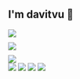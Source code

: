 ## I'm davitvu 👋
<div style="display: grid; grid-template-column: repeat(1fr, 3);gap: 10px;">
  <img style="flex: 1;" src="https://wakatime.com/share/@2119ac9d-94b0-40d1-b0d1-ee6333d3459c/271e6711-b472-436c-af61-486fe24fb031.svg" />
  <img style="flex: 1;" src="https://wakatime.com/share/@2119ac9d-94b0-40d1-b0d1-ee6333d3459c/d043e753-ae3f-49f2-8928-edebcba160f2.svg" />
  <img style="flex: 1;" src="https://wakatime.com/share/@2119ac9d-94b0-40d1-b0d1-ee6333d3459c/d6d115ff-55d7-4a2a-af11-0f119ef7faa9.svg" />
</div>

<img  src="https://wakatime.com/share/@2119ac9d-94b0-40d1-b0d1-ee6333d3459c/cd199553-6e65-49a3-acb0-852f68cecc1a.svg" />

<img src="https://wakatime.com/share/@2119ac9d-94b0-40d1-b0d1-ee6333d3459c/5166382e-048f-49b9-83a9-d835b31e9fdf.svg" />

<img src="https://wakatime.com/share/@2119ac9d-94b0-40d1-b0d1-ee6333d3459c/d61a2c00-d177-42d9-a071-6e99deb9ac76.svg" />

<img src="https://wakatime.com/share/@2119ac9d-94b0-40d1-b0d1-ee6333d3459c/5a53905f-a2e1-4a85-a4be-fb379fcf36c7.svg" />

<!--
**intheplan/intheplan** is a ✨ _special_ ✨ repository because its `README.md` (this file) appears on your GitHub profile.

Here are some ideas to get you started:

- 🔭 I’m currently working on ...
- 🌱 I’m currently learning ...
- 👯 I’m looking to collaborate on ...
- 🤔 I’m looking for help with ...
- 💬 Ask me about ...
- 📫 How to reach me: ...
- 😄 Pronouns: ...
- ⚡ Fun fact: ...
-->
